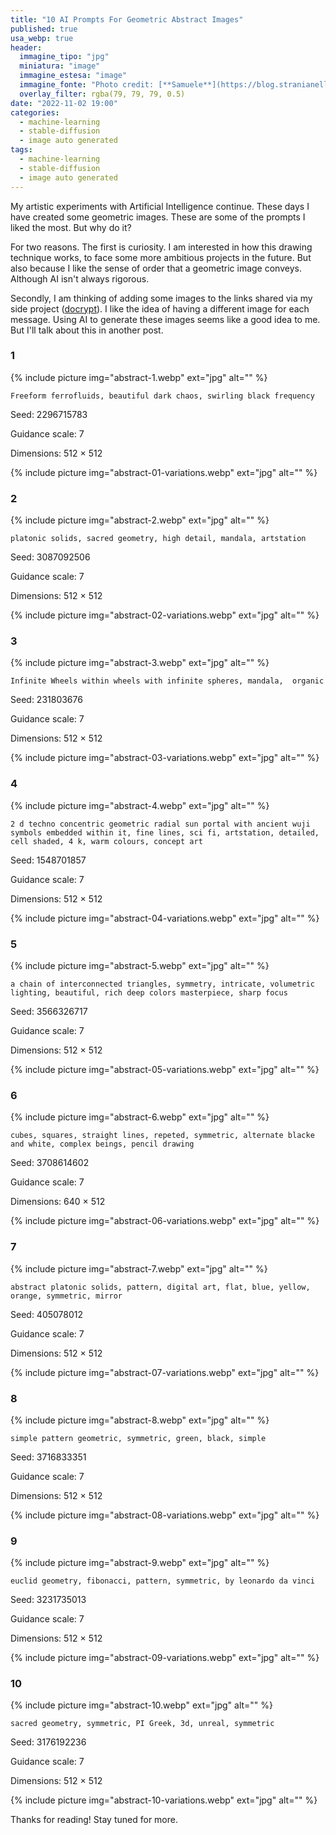 ```yaml
---
title: "10 AI Prompts For Geometric Abstract Images"
published: true
usa_webp: true
header:
  immagine_tipo: "jpg"
  miniatura: "image"
  immagine_estesa: "image"
  immagine_fonte: "Photo credit: [**Samuele**](https://blog.stranianelli.com/)"
  overlay_filter: rgba(79, 79, 79, 0.5)
date: "2022-11-02 19:00"
categories:
  - machine-learning
  - stable-diffusion
  - image auto generated
tags:
  - machine-learning
  - stable-diffusion
  - image auto generated
---
```


My artistic experiments with Artificial Intelligence continue. These days I have created some geometric images. These are some of the prompts I liked the most. But why do it?

For two reasons. The first is curiosity. I am interested in how this drawing technique works, to face some more ambitious projects in the future. But also because I like the sense of order that a geometric image conveys. Although AI isn't always rigorous.

Secondly, I am thinking of adding some images to the links shared via my side project ([docrypt](https://docrypt.org/)). I like the idea of ​​having a different image for each message. Using AI to generate these images seems like a good idea to me. But I'll talk about this in another post.

### 1

{% include picture img="abstract-1.webp" ext="jpg" alt="" %}

```
Freeform ferrofluids, beautiful dark chaos, swirling black frequency
```

Seed: 2296715783

Guidance scale: 7

Dimensions: 512 × 512

{% include picture img="abstract-01-variations.webp" ext="jpg" alt="" %}

### 2

{% include picture img="abstract-2.webp" ext="jpg" alt="" %}

```
platonic solids, sacred geometry, high detail, mandala, artstation
```

Seed: 3087092506

Guidance scale: 7

Dimensions: 512 × 512

{% include picture img="abstract-02-variations.webp" ext="jpg" alt="" %}

### 3

{% include picture img="abstract-3.webp" ext="jpg" alt="" %}

```
Infinite Wheels within wheels with infinite spheres, mandala,  organic
```

Seed: 231803676

Guidance scale: 7

Dimensions: 512 × 512

{% include picture img="abstract-03-variations.webp" ext="jpg" alt="" %}

### 4

{% include picture img="abstract-4.webp" ext="jpg" alt="" %}

```
2 d techno concentric geometric radial sun portal with ancient wuji symbols embedded within it, fine lines, sci fi, artstation, detailed, cell shaded, 4 k, warm colours, concept art
```

Seed: 1548701857

Guidance scale: 7

Dimensions: 512 × 512

{% include picture img="abstract-04-variations.webp" ext="jpg" alt="" %}

### 5

{% include picture img="abstract-5.webp" ext="jpg" alt="" %}

```
a chain of interconnected triangles, symmetry, intricate, volumetric lighting, beautiful, rich deep colors masterpiece, sharp focus
```

Seed: 3566326717

Guidance scale: 7

Dimensions: 512 × 512

{% include picture img="abstract-05-variations.webp" ext="jpg" alt="" %}

### 6

{% include picture img="abstract-6.webp" ext="jpg" alt="" %}

```
cubes, squares, straight lines, repeted, symmetric, alternate blacke and white, complex beings, pencil drawing
```

Seed: 3708614602

Guidance scale: 7

Dimensions: 640 × 512

{% include picture img="abstract-06-variations.webp" ext="jpg" alt="" %}

### 7

{% include picture img="abstract-7.webp" ext="jpg" alt="" %}

```
abstract platonic solids, pattern, digital art, flat, blue, yellow, orange, symmetric, mirror
```

Seed: 405078012

Guidance scale: 7

Dimensions: 512 × 512

{% include picture img="abstract-07-variations.webp" ext="jpg" alt="" %}

### 8

{% include picture img="abstract-8.webp" ext="jpg" alt="" %}

```
simple pattern geometric, symmetric, green, black, simple
```

Seed: 3716833351

Guidance scale: 7

Dimensions: 512 × 512

{% include picture img="abstract-08-variations.webp" ext="jpg" alt="" %}

### 9

{% include picture img="abstract-9.webp" ext="jpg" alt="" %}

```
euclid geometry, fibonacci, pattern, symmetric, by leonardo da vinci
```

Seed: 3231735013

Guidance scale: 7

Dimensions: 512 × 512

{% include picture img="abstract-09-variations.webp" ext="jpg" alt="" %}

### 10

{% include picture img="abstract-10.webp" ext="jpg" alt="" %}

```
sacred geometry, symmetric, PI Greek, 3d, unreal, symmetric
```

Seed: 3176192236

Guidance scale: 7

Dimensions: 512 × 512

{% include picture img="abstract-10-variations.webp" ext="jpg" alt="" %}

Thanks for reading! Stay tuned for more.
